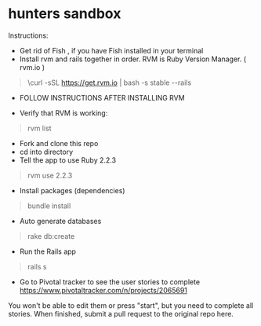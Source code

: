 # hunters sandbox

Instructions: 

* Get rid of Fish , if you have Fish installed in your terminal
* Install rvm and rails together in order.  RVM is Ruby Version Manager. ( rvm.io ) 
> \curl -sSL https://get.rvm.io | bash -s stable --rails 

* FOLLOW INSTRUCTIONS AFTER INSTALLING RVM 

* Verify that RVM is working: 
> rvm list 


* Fork and clone this repo 
* cd into directory
* Tell the app to use Ruby 2.2.3
> rvm use 2.2.3

* Install packages (dependencies)
> bundle install
* Auto generate databases 
> rake db:create
* Run the Rails app
> rails s

* Go to Pivotal tracker to see the user stories to complete
https://www.pivotaltracker.com/n/projects/2065691

You won't be able to edit them or press "start", but you need to complete all stories. 
When finished, submit a pull request to the original repo here. 


